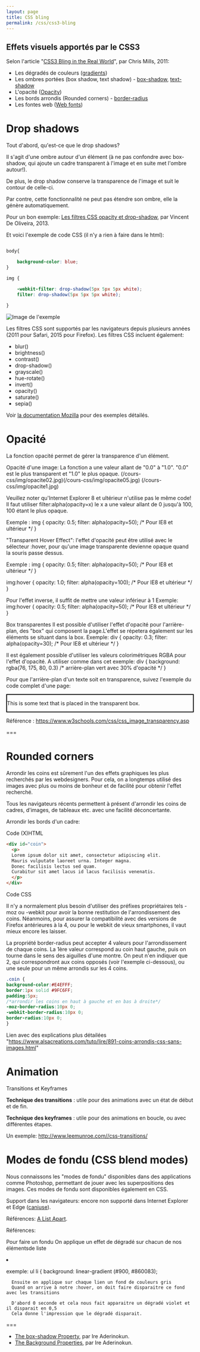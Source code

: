 ```yaml
---
layout: page
title: CSS bling
permalink: /css/css3-bling
---
```



Effets visuels apportés par le CSS3
---------

Selon l'article "[CSS3 Bling in the Real World](http://alistapart.com/article/css3-bling-in-the-real-world)", par Chris Mills, 2011:

- Les dégradés de couleurs ([gradients](http://caniuse.com/#feat=css-gradients))
- Les ombres portées (box shadow, text shadow) - [box-shadow](http://caniuse.com/#feat=css-boxshadow), [text-shadow](http://caniuse.com/#feat=css-textshadow)
- L'opacité ([Opacity](http://caniuse.com/#feat=css-opacity))
- Les bords arrondis (Rounded corners) - [border-radius](http://caniuse.com/#feat=border-radius)
- Les fontes web ([Web fonts](http://caniuse.com/#feat=fontface)) 

Drop shadows
===

Tout d'abord, qu'est-ce que le drop shadows?

Il s'agit d'une ombre autour d'un élément (à ne pas confondre avec box-shadow, qui ajoute un cadre transparent à l'image et en suite met l'ombre autour!).

De plus, le drop shadow conserve la transparence de l'image et suit le contour de celle-ci.

Par contre, cette fonctionnalité ne peut pas étendre son ombre, elle la génère automatiquement.

Pour un bon exemple: [Les filtres CSS opacity et drop-shadow](https://iamvdo.me/blog/les-filtres-css-opacity-et-drop-shadow), par Vincent De Oliveira, 2013.

Et voici l'exemple de code CSS (il n'y a rien à faire dans le html):

```css

body{

	background-color: blue; 
}

img {

	-webkit-filter: drop-shadow(5px 5px 5px white);
	filter: drop-shadow(5px 5px 5px white);
	
}

```

![Image de l'exemple](/Users/trecyhenrioud/Desktop/Eracom/Multimedia_Logique/Cours_web_ch/capture_ecran.png)




Les filtres CSS sont supportés par les navigateurs depuis plusieurs années (2011 pour Safari, 2015 pour Firefox). Les filtres CSS incluent également:

* blur()
* brightness()
* contrast()
* drop-shadow()
* grayscale()
* hue-rotate()
* invert()
* opacity()
* saturate()
* sepia()

Voir [la documentation Mozilla](https://developer.mozilla.org/fr/docs/Web/CSS/filter) pour des exemples détailés.




Opacité
===
La fonction opacité permet de gérer la transparence d'un élément.

Opacité d'une image:
La fonction a une valeur allant de "0.0" à "1.0". "0.0" est le plus transparent et "1.0" le plus opaque.
(/cours-css/img/opacite02.jpg)(/cours-css/img/opacite05.jpg) (/cours-css/img/opacite1.jpg)

Veuillez noter qu'Internet Explorer 8 et ultérieur n'utilise pas le même code! Il faut utiliser filter:alpha(opacity=x) le x a une valeur allant de 0 jusqu'à 100, 100 étant le plus opaque. 

Exemple : 
img {
    opacity: 0.5;
    filter: alpha(opacity=50); /* Pour IE8 et ultérieur */
}

"Transparent Hover Effect":
l'effet d'opacité peut être utilisé avec le sélecteur :hover, pour qu'une image transparente devienne opaque quand la souris passe dessus. 

Exemple :
img {
    opacity: 0.5;
    filter: alpha(opacity=50); /* Pour IE8 et ultérieur */
}

img:hover {
    opacity: 1.0;
    filter: alpha(opacity=100); /* Pour IE8 et ultérieur */
}

Pour l'effet inverse, il suffit de mettre une valeur inférieur à 1
Exemple:
img:hover {
    opacity: 0.5;
    filter: alpha(opacity=50); /* Pour IE8 et ultérieur */
}

Box transparentes 
Il est possible d'utiliser l'effet d'opacité pour l'arrière-plan, des "box" qui composent la page.L'effet se répetera également sur les éléments se situant dans la box. 
Exemple: 
div {
    opacity: 0.3;
    filter: alpha(opacity=30); /* Pour IE8 et ultérieur */
}

Il est également possible d'utiliser les valeurs colorimétriques RGBA pour l'effet d'opacité. A utiliser comme dans cet exemple: div {
    background: rgba(76, 175, 80, 0.3) /* arrière-plan vert avec 30% d'opacité */
}

Pour que l'arrière-plan d'un texte soit en transparence, suivez l'exemple du code complet d'une page: 
<html>
<head>
<style>
div.background {
    background: url(img.jpg) repeat;
    border: 2px solid black;
}

div.transbox {
    margin: 30px;
    background-color: #ffffff;
    border: 1px solid black;
    opacity: 0.6;
    filter: alpha(opacity=60); /* Pour IE8 et ultérieur */
}

div.transbox p {
    margin: 5%;
    font-weight: bold;
    color: #000000;
}
</style>
</head>
<body>

<div class="background">
  <div class="transbox">
    <p>This is some text that is placed in the transparent box.</p>
  </div>
</div>

</body>
</html>

Référence : https://www.w3schools.com/css/css_image_transparency.asp

===

Rounded corners
===

Arrondir les coins est sûrement l'un des effets graphiques les plus recherchés par les webdesigners. Pour cela, on a longtemps utilisé des images avec plus ou moins de bonheur et de facilité pour obtenir l'effet recherché.

Tous les navigateurs récents permettent à présent d'arrondir les coins de cadres, d'images, de tableaux etc. avec une facilité déconcertante.

Arrondir les bords d'un cadre:

Code (X)HTML

```html
<div id="coin">
  <p>
  Lorem ipsum dolor sit amet, consectetur adipiscing elit. 
  Mauris vulputate laoreet urna. Integer magna. 
  Donec facilisis lectus sed quam. 
  Curabitur sit amet lacus id lacus facilisis venenatis.
  </p>
</div>
```

Code CSS

Il n'y a normalement plus besoin d'utiliser des préfixes propriétaires tels -moz ou -webkit pour avoir la bonne restitution de l'arrondissement des coins. Néanmoins, pour assurer la compatibilité avec des versions de Firefox antérieures à la 4, ou pour le webkit de vieux smartphones, il vaut mieux encore les laisser.

La propriété border-radius peut accepter 4 valeurs pour l'arrondissement de chaque coins. La 1ère valeur correspond au coin haut gauche, puis on tourne dans le sens des aiguilles d'une montre.
On peut n'en indiquer que 2, qui correspondront aux coins opposés (voir l'exemple ci-dessous), ou une seule pour un même arrondis sur les 4 coins.

```css
.coin {
background-color:#E4EFFF;
border:1px solid #9FC6FF;
padding:5px;
/*arrondir les coins en haut à gauche et en bas à droite*/
-moz-border-radius:10px 0;
-webkit-border-radius:10px 0;
border-radius:10px 0;
}
```

Lien avec des explications plus détailées "https://www.alsacreations.com/tuto/lire/891-coins-arrondis-css-sans-images.html"


Animation
===

Transitions et Keyframes

**Technique des transitions** : utile pour des animations avec un état de début et de fin.

**Technique des keyframes** : utile pour des animations en boucle, ou avec différentes étapes.

Un exemple: http://www.leemunroe.com//css-transitions/



Modes de fondu (CSS blend modes)
===

Nous connaissons les "modes de fondu" disponibles dans des applications comme Photoshop, permettant de jouer avec les superpositions des images. Ces modes de fondu sont disponibles également en CSS.

Support dans les navigateurs: encore non supporté dans Internet Explorer et Edge ([caniuse](http://caniuse.com/#feat=css-backgroundblendmode)).

Références: [A List Apart](http://alistapart.com/article/blending-modes-demystified).

Références:




Pour faire un fondu
On applique un effet de dégradé sur chacun de nos élémentsde liste <li>

exemple:
ul li {
      background: linear-gradient (#900, #860083);
      
      Ensuite on applique sur chaque lien un fond de couleurs gris 
      Quand on arrive à notre :hover, on doit faire disparaitre ce fond avec les transitions
      
      D'abord 0 seconde et cela nous fait apparaitre un dégradé violet et il disparait en 0,5 
      Cela donne l'impression que le dégradé disparait.
      
===

- [The box-shadow Property](https://bitsofco.de/the-box-shadow-property/), par Ire Aderinokun.
- [The Background Properties](https://bitsofco.de/the-background-properties/), par Ire Aderinokun.

